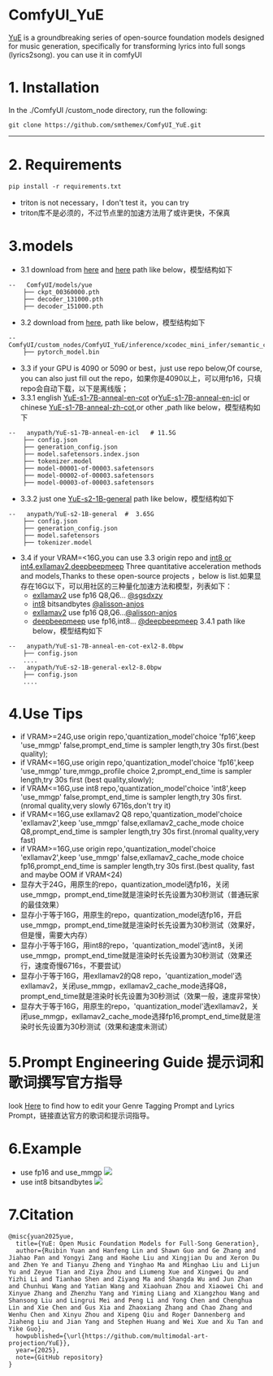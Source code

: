 # ComfyUI_YuE
[YuE](https://github.com/multimodal-art-projection/YuE) is a groundbreaking series of open-source foundation models designed for music generation, specifically for transforming lyrics into full songs (lyrics2song). you can use it in comfyUI

# 1. Installation

In the ./ComfyUI /custom_node directory, run the following:   
```
git clone https://github.com/smthemex/ComfyUI_YuE.git
```
---

# 2. Requirements  
```
pip install -r requirements.txt
```
* triton is not necessary，I don't test it，you can try
* triton库不是必须的，不过节点里的加速方法用了或许更快，不保真

# 3.models
* 3.1 download from [here](https://huggingface.co/m-a-p/xcodec_mini_infer/tree/main/final_ckpt) and [here](https://huggingface.co/m-a-p/YuE-upsampler/tree/main) path like below，模型结构如下
```
--   ComfyUI/models/yue
    ├── ckpt_00360000.pth
    ├── decoder_131000.pth
    ├── decoder_151000.pth
```
* 3.2 download from [here](https://huggingface.co/m-a-p/xcodec_mini_infer/tree/main/semantic_ckpts/hf_1_325000), path like below，模型结构如下
```
--   ComfyUI/custom_nodes/ComfyUI_YuE/inference/xcodec_mini_infer/semantic_ckpts/hf_1_325000/
    ├── pytorch_model.bin
```

* 3.3 if your GPU is 4090 or 5090 or best，just use repo below,Of course, you can also just fill out the repo，如果你是4090以上，可以用fp16，只填repo会自动下载，以下是离线版；   
* 3.3.1 english [YuE-s1-7B-anneal-en-cot](https://huggingface.co/m-a-p/YuE-s1-7B-anneal-en-cot) or[YuE-s1-7B-anneal-en-icl](https://huggingface.co/m-a-p/YuE-s1-7B-anneal-en-icl)  or chinese [YuE-s1-7B-anneal-zh-cot](https://huggingface.co/m-a-p/YuE-s1-7B-anneal-zh-cot),or other ,path like below，模型结构如下
```
--   anypath/YuE-s1-7B-anneal-en-icl   # 11.5G
    ├── config.json
    ├── generation_config.json
    ├── model.safetensors.index.json
    ├── tokenizer.model
    ├── model-00001-of-00003.safetensors
    ├── model-00002-of-00003.safetensors
    ├── model-00003-of-00003.safetensors
```
* 3.3.2 just one  [YuE-s2-1B-general](https://huggingface.co/m-a-p/YuE-s2-1B-general/tree/main) path like below，模型结构如下
```
--   anypath/YuE-s2-1B-general  #  3.65G
    ├── config.json
    ├── generation_config.json
    ├── model.safetensors
    ├── tokenizer.model
```
* 3.4 if your VRAM=<16G,you can use 3.3 origin repo and [int8 or int4](https://github.com/alisson-anjos/YuE-Interface),[exllamav2](https://github.com/sgsdxzy/YuE-exllamav2),[deepbeepmeep](https://github.com/deepbeepmeep/YuEGP) Three quantitative acceleration methods and models,Thanks to these open-source projects ，below is list.如果显存在16G以下，可以用社区的三种量化加速方法和模型，列表如下：
  - [exllamav2](https://huggingface.co/Doctor-Shotgun/YuE-s1-7B-anneal-en-cot-exl2) use fp16 Q8,Q6... [@sgsdxzy](https://github.com/sgsdxzy)
  - [int8](https://huggingface.co/Alissonerdx/YuE-s1-7B-anneal-en-cot-int8)  bitsandbytes  [@alisson-anjos](https://github.com/alisson-anjos)
  - [exllamav2](https://huggingface.co/collections/Alissonerdx/yue-models-exllamav2-67a539be76b5225ebda95323)   use fp16 Q8,Q6...[@alisson-anjos](https://github.com/alisson-anjos)
  - [deepbeepmeep](https://github.com/deepbeepmeep/YuEGP) use fp16,int8... [@deepbeepmeep](https://github.com/deepbeepmeep)
 3.4.1 path like below，模型结构如下
```
--   anypath/YuE-s1-7B-anneal-en-cot-exl2-8.0bpw
    ├── config.json
    ....
--   anypath/YuE-s2-1B-general-exl2-8.0bpw 
    ├── config.json
    ....
```
# 4.Use Tips
* if VRAM>=24G,use origin repo,'quantization_model'choice 'fp16',keep 'use_mmgp' false,prompt_end_time is sampler length,try 30s first.(best quality);
* if VRAM<=16G,use origin repo,'quantization_model'choice 'fp16',keep 'use_mmgp' ture,mmgp_profile choice 2,prompt_end_time is sampler length,try 30s first (best quality,slowly);
* if VRAM<=16G,use int8 repo,'quantization_model'choice 'int8',keep 'use_mmgp' false,prompt_end_time is sampler length,try 30s first.(nromal quality,very slowly 6716s,don't try it)
* if VRAM<=16G,use exllamav2 Q8 repo,'quantization_model'choice 'exllamav2',keep 'use_mmgp' false,exllamav2_cache_mode choice Q8,prompt_end_time is sampler length,try 30s first.(nromal quality,very fast)
* if VRAM>=16G,use origin repo,'quantization_model'choice 'exllamav2',keep 'use_mmgp' false,exllamav2_cache_mode choice fp16,prompt_end_time is sampler length,try 30s first.(best quality, fast and maybe OOM if VRAM<24)
* 显存大于24G，用原生的repo，quantization_model选fp16，关闭use_mmgp，prompt_end_time就是渲染时长先设置为30秒测试（普通玩家的最佳效果）
* 显存小于等于16G，用原生的repo，quantization_model选fp16，开启use_mmgp，prompt_end_time就是渲染时长先设置为30秒测试（效果好，但是慢，需要大内存）
* 显存小于等于16G，用int8的repo，'quantization_model'选int8，关闭use_mmgp，prompt_end_time就是渲染时长先设置为30秒测试（效果还行，速度奇慢6716s，不要尝试）
* 显存小于等于16G，用exllamav2的Q8 repo，'quantization_model'选exllamav2，关闭use_mmgp，exllamav2_cache_mode选择Q8，prompt_end_time就是渲染时长先设置为30秒测试（效果一般，速度非常快）
* 显存大于等于16G，用原生的repo，'quantization_model'选exllamav2，关闭use_mmgp，exllamav2_cache_mode选择fp16,prompt_end_time就是渲染时长先设置为30秒测试（效果和速度未测试）

# 5.Prompt Engineering Guide 提示词和歌词撰写官方指导
look [Here](https://github.com/multimodal-art-projection/YuE?tab=readme-ov-file#prompt-engineering-guide) to find how to edit your Genre Tagging Prompt and Lyrics Prompt，链接直达官方的歌词和提示词指导。
  
# 6.Example
* use fp16 and use_mmgp
![](https://github.com/smthemex/ComfyUI_YuE/blob/main/example.png)
* use int8 bitsandbytes
![](https://github.com/smthemex/ComfyUI_YuE/blob/main/int8_example.png)
  
# 7.Citation
```
@misc{yuan2025yue,
  title={YuE: Open Music Foundation Models for Full-Song Generation},
  author={Ruibin Yuan and Hanfeng Lin and Shawn Guo and Ge Zhang and Jiahao Pan and Yongyi Zang and Haohe Liu and Xingjian Du and Xeron Du and Zhen Ye and Tianyu Zheng and Yinghao Ma and Minghao Liu and Lijun Yu and Zeyue Tian and Ziya Zhou and Liumeng Xue and Xingwei Qu and Yizhi Li and Tianhao Shen and Ziyang Ma and Shangda Wu and Jun Zhan and Chunhui Wang and Yatian Wang and Xiaohuan Zhou and Xiaowei Chi and Xinyue Zhang and Zhenzhu Yang and Yiming Liang and Xiangzhou Wang and Shansong Liu and Lingrui Mei and Peng Li and Yong Chen and Chenghua Lin and Xie Chen and Gus Xia and Zhaoxiang Zhang and Chao Zhang and Wenhu Chen and Xinyu Zhou and Xipeng Qiu and Roger Dannenberg and Jiaheng Liu and Jian Yang and Stephen Huang and Wei Xue and Xu Tan and Yike Guo}, 
  howpublished={\url{https://github.com/multimodal-art-projection/YuE}},
  year={2025},
  note={GitHub repository}
}
```

